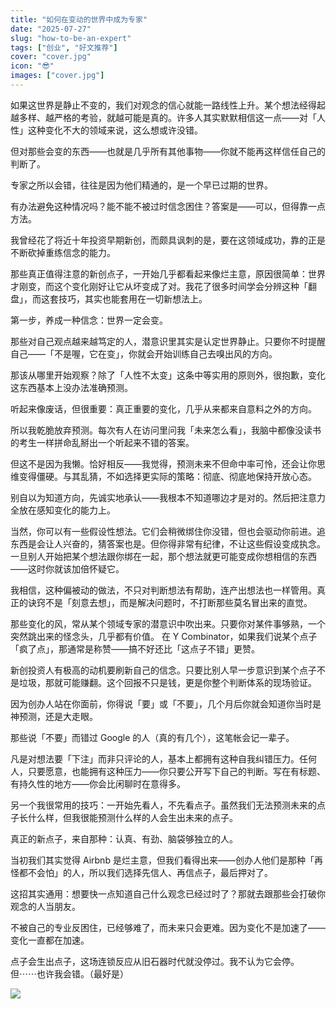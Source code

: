 ```yaml
---
title: "如何在变动的世界中成为专家"
date: "2025-07-27"
slug: "how-to-be-an-expert"
tags: ["创业", "好文推荐"]
cover: "cover.jpg"
icon: "😎"
images: ["cover.jpg"]
---
```

如果这世界是静止不变的，我们对观念的信心就能一路线性上升。某个想法经得起越多样、越严格的考验，就越可能是真的。许多人其实默默相信这一点——对「人性」这种变化不大的领域来说，这么想或许没错。



但对那些会变的东西——也就是几乎所有其他事物——你就不能再这样信任自己的判断了。



专家之所以会错，往往是因为他们精通的，是一个早已过期的世界。



有办法避免这种情况吗？能不能不被过时信念困住？答案是——可以，但得靠一点方法。



我曾经花了将近十年投资早期新创，而颇具讽刺的是，要在这领域成功，靠的正是不断砍掉重练信念的能力。



那些真正值得注意的新创点子，一开始几乎都看起来像烂主意，原因很简单：世界才刚变，而这个变化刚好让它从坏变成了对。我花了很多时间学会分辨这种「翻盘」，而这套技巧，其实也能套用在一切新想法上。



第一步，养成一种信念：世界一定会变。



那些对自己观点越来越笃定的人，潜意识里其实是认定世界静止。只要你不时提醒自己——「不是喔，它在变」，你就会开始训练自己去嗅出风的方向。



那该从哪里开始观察？除了「人性不太变」这条中等实用的原则外，很抱歉，变化这东西基本上没办法准确预测。



听起来像废话，但很重要：真正重要的变化，几乎从来都来自意料之外的方向。



所以我乾脆放弃预测。每次有人在访问里问我「未来怎么看」，我脑中都像没读书的考生一样拼命乱掰出一个听起来不错的答案。



但这不是因为我懒。恰好相反——我觉得，预测未来不但命中率可怜，还会让你思维变得僵硬。与其乱猜，不如选择更实际的策略：彻底、彻底地保持开放心态。



别自以为知道方向，先诚实地承认——我根本不知道哪边才是对的。然后把注意力全放在感知变化的能力上。



当然，你可以有一些假设性想法。它们会稍微绑住你没错，但也会驱动你前进。追东西是会让人兴奋的，猜答案也是。但你得非常有纪律，不让这些假设变成执念。
一旦别人开始把某个想法跟你绑在一起，那个想法就更可能变成你想相信的东西——这时你就该加倍怀疑它。



我相信，这种偏被动的做法，不只对判断想法有帮助，连产出想法也一样管用。真正的诀窍不是「刻意去想」，而是解决问题时，不打断那些莫名冒出来的直觉。



那些变化的风，常从某个领域专家的潜意识中吹出来。只要你对某件事够熟，一个突然跳出来的怪念头，几乎都有价值。
在 Y Combinator，如果我们说某个点子「疯了点」，那通常是称赞——搞不好还比「这点子不错」更赞。



新创投资人有极高的动机要刷新自己的信念。只要比别人早一步意识到某个点子不是垃圾，那就可能赚翻。这个回报不只是钱，更是你整个判断体系的现场验证。



因为创办人站在你面前，你得说「要」或「不要」，几个月后你就会知道你当时是神预测，还是大走眼。



那些说「不要」而错过 Google 的人（真的有几个），这笔帐会记一辈子。



凡是对想法要「下注」而非只评论的人，基本上都拥有这种自我纠错压力。任何人，只要愿意，也能拥有这种压力——你只要公开写下自己的判断。写在有标题、有持久性的地方——你会比闲聊时在意得多。



另一个我很常用的技巧：一开始先看人，不先看点子。虽然我们无法预测未来的点子长什么样，但我很能预测什么样的人会生出未来的点子。



真正的新点子，来自那种：认真、有劲、脑袋够独立的人。



当初我们其实觉得 Airbnb 是烂主意，但我们看得出来——创办人他们是那种「再怪都不会怕」的人，所以我们选择先信人、再信点子，最后押对了。



这招其实通用：想要快一点知道自己什么观念已经过时了？那就去跟那些会打破你观念的人当朋友。



不被自己的专业反困住，已经够难了，而未来只会更难。因为变化不是加速了——变化一直都在加速。



点子会生出点子，这场连锁反应从旧石器时代就没停过。我不认为它会停。
但⋯⋯也许我会错。（最好是）




![](https://prod-files-secure.s3.us-west-2.amazonaws.com/112d0858-5090-4d34-a606-b75eb8d65fd2/46476355-9cf3-4e99-9b7a-3531bc426380/1000202064.png?X-Amz-Algorithm=AWS4-HMAC-SHA256&X-Amz-Content-Sha256=UNSIGNED-PAYLOAD&X-Amz-Credential=ASIAZI2LB466YZTJ243M%2F20250918%2Fus-west-2%2Fs3%2Faws4_request&X-Amz-Date=20250918T181850Z&X-Amz-Expires=3600&X-Amz-Security-Token=IQoJb3JpZ2luX2VjEEkaCXVzLXdlc3QtMiJGMEQCIDk0lDj5je802XmBBvxCM%2FJS8P5zHSP8RR8WMpehQxKBAiBbna4I1z2SO54pWB1GMrrwefrlxLYZA6UXClKSjvuZ3CqIBAjC%2F%2F%2F%2F%2F%2F%2F%2F%2F%2F8BEAAaDDYzNzQyMzE4MzgwNSIMr75ik2RmczVHcKJcKtwDqk1MFcIO9B18U%2BFBENmXhgCNYC2pf9PB6ljuPzbjLUydEOsZCR71hC3Qv3Dg4ARWvUYUWJJ9IcpgmUx3oKfyI3wx%2F%2BTBd%2B09pBlYrbtqX14WRknSJ8YEeoQJqLoBVk0P%2Fwl7tN1tEd5Wyu%2BLYKqhZpjJuZhtTIE11TJ718Yyy9tJibT0qBBhhnFcUgkUAVmKOSoLTubT4VDGcw0pdZAukIsSh92PduNyBqKv2jxs3rMhy4vxc%2FSA2303aJfXhD%2F5IQKmtqiNYmgDhLJnpeJFqVUzjroRUQo8vEvJ8X6Y2BqY13nkS6PsGpt0XRHE9Me73G109zPL5jlleVd6r0SFdwjMsnJqUtvA0HTfBwciUigGbmWs0HDReAdFFfcEueDHP6YmoC%2F3dIVMqqIuBHYR5MscsO6npFHuEXgn3Cz6ohHQmut3H%2FY6DJe%2BTJMMcDB6%2BEqJ5epAYWvlAT%2BUBGOoOUenBAOdwanxjVlna2cUPCwE167TXW8YcZd%2BN%2B6PSxIsM9KN9%2FI0FwzXtLPiB1LcIOSoSJlBeIja4Edoxjq3Z%2FusJ31cO%2F5jiepUlibbZ5LXnUnW4rHS%2Bix7DEauA%2B20Qc0SpmkzmRXfo7JHOq8b4hJYAZxM3P4%2B9uAF2Tow8fewxgY6pgGc39DVA1C4nVXtvpktjVT2jsfIOcS6E%2BBgbmzVjralWRlQxR%2BigyIPk2gaGNBW9rexPE1zdoqL28aNQZFG%2FjtmugutqGWX564R8PT3%2Fae4dn1MuKM3Xg8euqSJ4TDUSwu9A5JBN8PUf1p3QTubEQRS8uDE1gqtuL8likQK4ib2jL%2FfmA9aqQvCHoQMP%2Fxys5WqHvUsq13WuvHGV5V5acZu6LsqIWIo&X-Amz-Signature=a1f83b52640c99f5ff7aba171c678e51c54f26962daf54f03a302c003481d688&X-Amz-SignedHeaders=host&x-amz-checksum-mode=ENABLED&x-id=GetObject)

